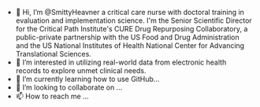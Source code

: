 - 👋 Hi, I’m @SmittyHeavner a critical care nurse with doctoral training in evaluation and implementation science. I'm the Senior Scientific Director for the Critical Path Institute's CURE Drug Repurposing Collaboratory, a public-private partnership with the US Food and Drug Administration and the US National Institutes of Health National Center for Advancing Translational Sciences. 
- 👀 I’m interested in utilizing real-world data from electronic health records to explore unmet clinical needs.
- 🌱 I’m currently learning how to use GitHub...
- 💞️ I’m looking to collaborate on ...
- 📫 How to reach me ...
